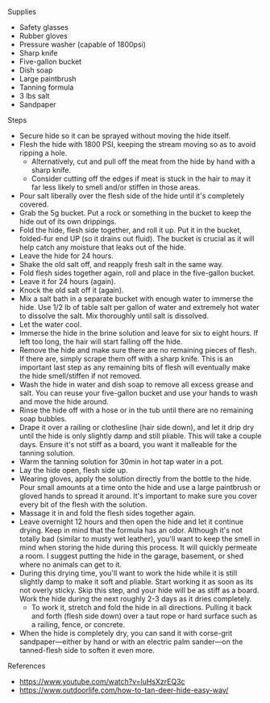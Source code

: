 

Supplies
- Safety glasses
- Rubber gloves
- Pressure washer (capable of 1800psi)
- Sharp knife
- Five-gallon bucket
- Dish soap
- Large paintbrush
- Tanning formula
- 3 lbs salt
- Sandpaper

Steps
- Secure hide so it can be sprayed without moving the hide itself.
- Flesh the hide with 1800 PSI, keeping the stream moving so as to avoid ripping a hole.
  - Alternatively, cut and pull off the meat from the hide by hand with a sharp knife.
  - Consider cutting off the edges if meat is stuck in the hair to may it far less likely to smell and/or stiffen in those areas.
- Pour salt liberally over the flesh side of the hide until it's completely covered.
- Grab the 5g bucket. Put a rock or something in the bucket to keep the hide out of its own drippings.
- Fold the hide, flesh side together, and roll it up. Put it in the bucket, folded-fur end UP (so it drains out fluid). The bucket is crucial as it will help catch any moisture that leaks out of the hide.
- Leave the hide for 24 hours.
- Shake the old salt off, and reapply fresh salt in the same way.
- Fold flesh sides together again, roll and place in the five-gallon bucket.
- Leave it for 24 hours (again).
- Knock the old salt off it (again).
- Mix a salt bath in a separate bucket with enough water to immerse the hide. Use 1/2 lb of table salt per gallon of water and extremely hot water to dissolve the salt. Mix thoroughly until salt is dissolved.
- Let the water cool.
- Immerse the hide in the brine solution and leave for six to eight hours. If left too long, the hair will start falling off the hide.
- Remove the hide and make sure there are no remaining pieces of flesh. If there are, simply scrape them off with a sharp knife. This is an important last step as any remaining bits of flesh will eventually make the hide smell/stiffen if not removed.
- Wash the hide in water and dish soap to remove all excess grease and salt. You can reuse your five-gallon bucket and use your hands to wash and move the hide around. 
- Rinse the hide off with a hose or in the tub until there are no remaining soap bubbles.
- Drape it over a railing or clothesline (hair side down), and let it drip dry until the hide is only slightly damp and still pliable. This will take a couple days. Ensure it's not stiff as a board, you want it malleable for the tanning solution.
- Warm the tanning solution for 30min in hot tap water in a pot.
- Lay the hide open, flesh side up.
- Wearing gloves, apply the solution directly from the bottle to the hide. Pour small amounts at a time onto the hide and use a large paintbrush or gloved hands to spread it around. It's important to make sure you cover every bit of the flesh with the solution.
- Massage it in and fold the flesh sides together again. 
- Leave overnight 12 hours and then open the hide and let it continue drying. Keep in mind that the formula has an odor. Although it's not totally bad (similar to musty wet leather), you'll want to keep the smell in mind when storing the hide during this process. It will quickly permeate a room. I suggest putting the hide in the garage, basement, or shed where no animals can get to it.
- During this drying time, you'll want to work the hide while it is still slightly damp to make it soft and pliable. Start working it as soon as its not overly sticky. Skip this step, and your hide will be as stiff as a board. Work the hide during the next roughly 2-3 days as it dries completely.
  - To work it, stretch and fold the hide in all directions. Pulling it back and forth (flesh side down) over a taut rope or hard surface such as a railing, fence, or concrete. 
- When the hide is completely dry, you can sand it with corse-grit sandpaper—either by hand or with an electric palm sander—on the tanned-flesh side to soften it even more.

References
- https://www.youtube.com/watch?v=luHsXzrEQ3c
- https://www.outdoorlife.com/how-to-tan-deer-hide-easy-way/